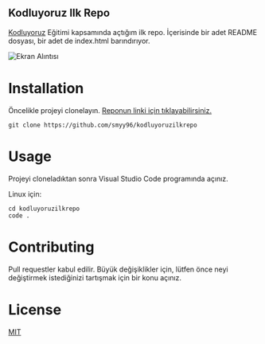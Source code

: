## Kodluyoruz Ilk Repo
[Kodluyoruz](https://www.kodluyoruz.org/) Eğitimi kapsamında açtığım ilk repo. İçerisinde bir adet README dosyası, bir adet de index.html barındırıyor.

![Ekran Alıntısı](https://user-images.githubusercontent.com/62007900/143626609-4b43bdf9-8354-4fe0-b51b-220d75746e40.JPG)

# Installation
Öncelikle projeyi clonelayın. [Reponun linki için tıklayabilirsiniz.](https://github.com/smyy96/kodluyoruzilkrepo)

```
git clone https://github.com/smyy96/kodluyoruzilkrepo
```
# Usage
Projeyi cloneladıktan sonra Visual Studio Code programında açınız.

Linux için:
```
cd kodluyoruzilkrepo
code .
```
# Contributing
Pull requestler kabul edilir. Büyük değişiklikler için, lütfen önce neyi değiştirmek istediğinizi tartışmak için bir konu açınız.

# License
[MIT](https://choosealicense.com/licenses/mit/)
